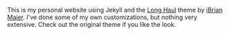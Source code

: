 This is my personal website using Jekyll and the [Long Haul](http://github.com/brianmaierjr/long-haul) theme by [iBrian Maier](https://twitter.com/brianmaierjr). I've done some of my own customizations, but nothing very extensive. Check out the original theme if you like the look.
